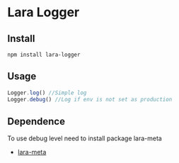 # Lara Logger

## Install
`npm install lara-logger`

## Usage
```js
Logger.log() //Simple log
Logger.debug() //Log if env is not set as production
```

## Dependence
To use debug level need to install package lara-meta
* [lara-meta](https://github.com/denis-kisel/js-lara-meta)

